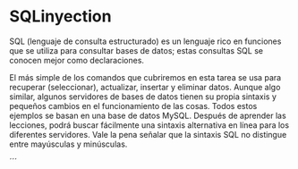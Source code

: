 # SQLinyection

SQL (lenguaje de consulta estructurado) es un lenguaje rico en funciones que se utiliza para consultar bases de datos; estas consultas SQL se conocen mejor como declaraciones.

El más simple de los comandos que cubriremos en esta tarea se usa para recuperar (seleccionar), actualizar, insertar y eliminar datos. Aunque algo similar, algunos servidores de bases de datos tienen su propia sintaxis y pequeños cambios en el funcionamiento de las cosas. Todos estos ejemplos se basan en una base de datos MySQL. Después de aprender las lecciones, podrá buscar fácilmente una sintaxis alternativa en línea para los diferentes servidores. Vale la pena señalar que la sintaxis SQL no distingue entre mayúsculas y minúsculas.

´´´
